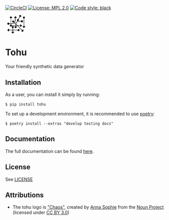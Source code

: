 [![CircleCI](https://circleci.com/gh/maxalbert/tohu_NEW_20200214.svg?style=shield)](https://circleci.com/gh/maxalbert/tohu_NEW_20200214) [![License: MPL 2.0](https://img.shields.io/github/license/maxalbert/tohu_NEW_20200214.svg?style=flat-square&color=informational)](https://opensource.org/licenses/MPL-2.0) [![Code style: black](https://img.shields.io/badge/code%20style-black-000000.svg)](https://github.com/psf/black)

<img src="./docs/images/logo.png" alt="Tohu Logo" width="70px">

# Tohu

Your friendly synthetic data generator

## Installation

As a user, you can install it simply by running:
```
$ pip install tohu
```

To set up a development environment, it is recommended to use [poetry](https://python-poetry.org/):
```
$ poetry install --extras "develop testing docs"
```

## Documentation

The full documentation can be found [here](https://maxalbert.github.io/tohu_NEW_20200214/).

## License

See [LICENSE](./LICENSE)


## Attributions

- The tohu logo is ["Chaos"](https://thenounproject.com/madeirah/uploads/?i=1893477), created by [Anna Sophie](https://thenounproject.com/madeirah/) from the [Noun Project](https://thenounproject.com/) (licensed under [CC BY 3.0](https://creativecommons.org/licenses/by/3.0/legalcode))
